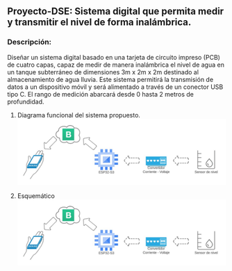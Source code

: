 ## Proyecto-DSE: Sistema digital que permita medir y transmitir el nivel de forma inalámbrica.
### Descripción:
Diseñar un sistema digital basado en una tarjeta de circuito impreso (PCB) de cuatro capas, capaz de medir de manera inalámbrica el nivel de agua en un tanque subterráneo de dimensiones 3m x 2m x 2m destinado al almacenamiento de agua lluvia. Este sistema permitirá la transmisión de datos a un dispositivo móvil y será alimentado a través de un conector USB tipo C. El rango de medición abarcará desde 0 hasta 2 metros de profundidad.

1. Diagrama funcional del sistema propuesto.
![pic 1](diagrama.jpeg)

2. Esquemático
   ![pic 1](diagrama.jpeg)
